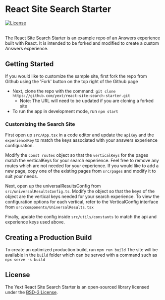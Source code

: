 # React Site Search Starter

<div>
  <a href="./LICENSE">
    <img src="https://img.shields.io/badge/License-BSD%203--Clause-blue.svg" alt="License"/>
  </a>
</div>
<br>

The React Site Search Starter is an example repo of an Answers experience built with React.
It is intended to be forked and modified to create a custom Answers experience.

## Getting Started

If you would like to customize the sample site, first fork the repo from Github using the 'Fork' button on the top right of the Github page
- Next, clone the repo with the command: `git clone https://github.com/yext/react-site-search-starter.git`
  - Note: The URL will need to be updated if you are cloning a forked site
- To run the app in development mode, run `npm start`

### Customizing the Search Site
First open up `src/App.tsx` in a code editor and update the `apiKey` and the `experienceKey` to match the keys associated with your
answers experience configuration.

Modify the `const routes` object so that the `verticalKeys` for the pages match the verticalKeys for your search experience.
Feel free to remove any routes which are not needed for your experience. If you would like to add a new page, copy one of the
existing pages from `src/pages` and modify it to suit your needs.

Next, open up the universalResultsConfig from `src/universalResultsConfig.ts`. Modify the object so that the keys of the object are the vertical
keys needed for your search experience. To view the configuration options for each vertical, refer to the VerticalConfig interface from
`src/components/UniversalResults.tsx`

Finally, update the config inside `src/utils/constants` to match the api and experience keys used above.

## Creating a Production Build

To create an optimized production build, run `npm run build`
The site will be available in the `build` folder which can be served with a command such as `npx serve -s build`

## License

The Yext React Site Search Starter is an open-sourced library licensed under the [BSD-3 License](./LICENSE).
